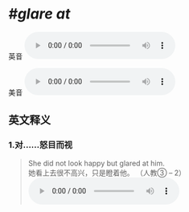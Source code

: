 # ***\#glare at*** 
英音
<audio src="./media/glare at1_AAC.aac" controls="controls"></audio>

美音
<audio src="./media/glare at2.aac" controls="controls"></audio>



  

英文释义
---
### 1.**对……怒目而视**  

 > She did not look happy but glared at him.  
 > 她看上去很不高兴，只是瞪着他。  （人教③ – 2）  
<audio src="./media/glare-2.aac" controls="controls"></audio>


